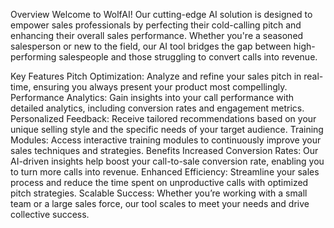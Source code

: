Overview
Welcome to WolfAI! Our cutting-edge AI solution is designed to empower sales professionals by perfecting their cold-calling pitch and enhancing their overall sales performance. Whether you're a seasoned salesperson or new to the field, our AI tool bridges the gap between high-performing salespeople and those struggling to convert calls into revenue.

Key Features
Pitch Optimization: Analyze and refine your sales pitch in real-time, ensuring you always present your product most compellingly.
Performance Analytics: Gain insights into your call performance with detailed analytics, including conversion rates and engagement metrics.
Personalized Feedback: Receive tailored recommendations based on your unique selling style and the specific needs of your target audience.
Training Modules: Access interactive training modules to continuously improve your sales techniques and strategies.
Benefits
Increased Conversion Rates: Our AI-driven insights help boost your call-to-sale conversion rate, enabling you to turn more calls into revenue.
Enhanced Efficiency: Streamline your sales process and reduce the time spent on unproductive calls with optimized pitch strategies.
Scalable Success: Whether you’re working with a small team or a large sales force, our tool scales to meet your needs and drive collective success.
